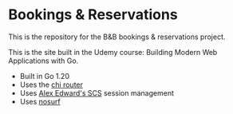 # Bookings & Reservations

This is the repository for the B&B bookings & reservations project.  

This is the site built in the Udemy course: Building Modern Web Applications with Go.

- Built in Go 1.20
- Uses the [chi router](https://github.com/go-chi/chi)
- Uses [Alex Edward's SCS](https://github.com/alexedwards/scs) session management
- Uses [nosurf](https://github.com/justinas/nosurf)